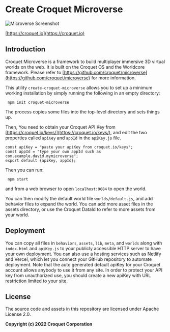 # Create Croquet Microverse

![Microverse Screenshot](https://croquet.io/images/microversess.png)

[https://croquet.io](https://croquet.io)

## Introduction

Croquet Microverse is a framework to build multiplayer immersive 3D virtual worlds on the web. It is built on the Croquet OS and the Worldcore framework. Please refer to [https://github.com/croquet/microverse](https://github.com/croquet/microverse) for more information.

This utility `create-croquet-microverse` allows you to set up a minimum working installation by simply running the following in an empty directory:

     npm init croquet-microverse

The process copies some files into the top-level directory and sets things up.

Then, You need to obtain your Croquet API Key from [https://croquet.io/keys/](https://croquet.io/keys/), and edit the two properties called `apiKey` and `appId` in the `apiKey.js` file.

```
const apiKey = "paste your apiKey from croquet.io/keys";
const appId = "type your own appId such as com.example.david.mymicroverse";
export default {apiKey, appId};
```

Then you can run:

     npm start

and from a web browser to open `localhost:9684` to open the world.

You can then modify the default world file `worlds/default.js`, and add behavior files to expand the world. You can add more asset files in the assets directory, or use the Croquet DataId to refer to more assets from your world.

## Deployment

You can copy all files in `behaviors`, `assets`, `lib`, `meta`, and `worlds` along with `index.html` and `apiKey.js` to your publicly accessible HTTP server to have your own deployment. You can also use a hosting services such as Netlify and Vercel, which let you connect your GitHub repository to automate deployment. Note that the auto generated default apiKey for your Croquet account allows anybody to use it from any site.  In order to protect your API key from unauthorized use, you should create a new apiKey with URL restriction limited to your site.

## License

The source code and assets in this repository are licensed under Apache License 2.0.

**Copyright (c) 2022 Croquet Corporation**
